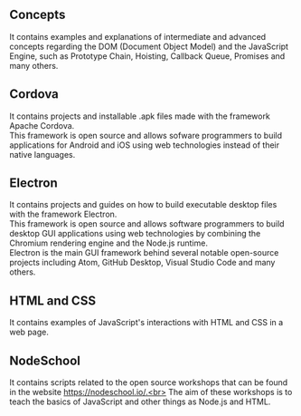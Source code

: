 ## Concepts 
It contains examples and explanations of intermediate and advanced concepts regarding the DOM (Document Object Model) and the JavaScript Engine, such as Prototype Chain, Hoisting, Callback Queue, Promises and many others.

## Cordova
It contains projects and installable .apk files made with the framework Apache Cordova. <br>
This framework is open source and allows sofware programmers to build applications for Android and iOS using web technologies instead of their native languages.

## Electron
It contains projects and guides on how to build executable desktop files with the framework Electron.<br>
This framework is open source and allows software programmers to build desktop GUI applications using web technologies by combining the Chromium rendering engine and the Node.js runtime.<br>
Electron is the main GUI framework behind several notable open-source projects including Atom, GitHub Desktop, Visual Studio Code and many others.

## HTML and CSS
It contains examples of JavaScript's interactions with HTML and CSS in a web page.

## NodeSchool
It contains scripts related to the open source workshops that can be found in the website https://nodeschool.io/.<br>
The aim of these workshops is to teach the basics of JavaScript and other things as Node.js and HTML.
